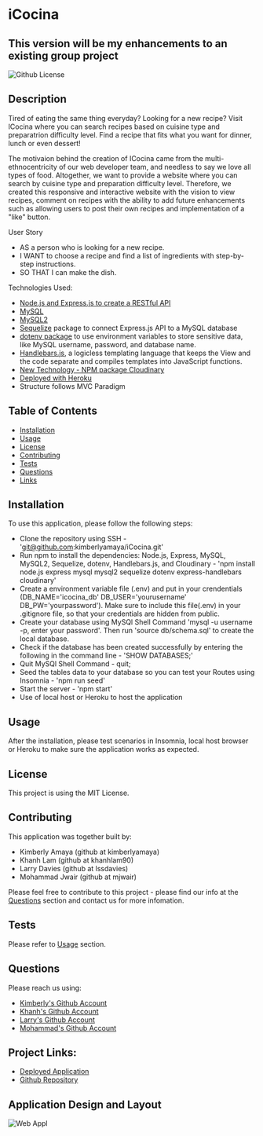 # iCocina

## This version will be my enhancements to an existing group project

![Github License](https://img.shields.io/static/v1?label=License&message=MIT&color=blue&style=for-the-badge)

## Description
Tired of eating the same thing everyday? Looking for a new recipe? Visit ICocina where you can search recipes based on cuisine type and preparatrion difficulty level. Find a recipe that fits what you want for dinner, lunch or even dessert!

The motivaion behind the creation of ICocina came from the multi-ethnocentricity of our web developer team, and needless to say we love all types of food. Altogether, we want to provide a website where you can search by cuisine type and preparation difficulty level. Therefore, we created this responsive and interactive website with the vision to view recipes, comment on recipes with the ability to add future enhancements such as allowing users to post their own recipes and implementation of a "like" button. 

User Story
- AS a person who is looking for a new recipe.
- I WANT to choose a recipe and find a list of ingredients with step-by-step instructions.
- SO THAT I can make the dish.

Technologies Used:
- [Node.js and Express.js to create a RESTful API](https://www.npmjs.com/package/express)
- [MySQL](https://www.npmjs.com/package/mysql)
- [MySQL2](https://www.npmjs.com/package/mysql2)
- [Sequelize](https://www.npmjs.com/package/sequelize) package to connect Express.js API to a MySQL database
- [dotenv package](https://www.npmjs.com/package/dotenv) to use environment variables to store sensitive data, like MySQL username, password, and database name.
- [Handlebars.js](https://www.npmjs.com/package/handlebars), a logicless templating language that keeps the View and the code separate and compiles templates into JavaScript functions.
- [New Technology - NPM package Cloudinary](https://www.npmjs.com/package/cloudinary)
- [Deployed with Heroku](https://www.heroku.com/home)
- Structure follows MVC Paradigm


## Table of Contents

* [Installation](#installation)
* [Usage](#usage)
* [License](#license)
* [Contributing](#contributing)
* [Tests](#tests)
* [Questions](#questions)
* [Links](#links)

## Installation

To use this application, please follow the following steps:
- Clone the repository using SSH - 'git@github.com:kimberlyamaya/iCocina.git'
- Run npm to install the dependencies: Node.js, Express, MySQL, MySQL2, Sequelize, dotenv, Handlebars.js, and Cloudinary - 'npm install node.js express mysql mysql2 sequelize dotenv express-handlebars cloudinary'
- Create a environment variable file (.env) and put in your crendentials (DB_NAME='icocina_db' DB_USER='yourusername' DB_PW='yourpassword'). Make sure to include this file(.env) in your .gitignore file, so that your credentials are hidden from public.
- Create your database using MySQl Shell Command 'mysql -u username -p, enter your password'. Then run 'source db/schema.sql' to create the local database.
- Check if the database has been created successfully by entering the following in the command line - 'SHOW DATABASES;'
- Quit MySQl Shell Command - quit;
- Seed the tables data to your database so you can test your Routes using Insomnia - 'npm run seed'
- Start the server - 'npm start'
- Use of local host or Heroku to host the application

## Usage 
After the installation, please test scenarios in Insomnia, local host browser or Heroku to make sure the application works as expected.

## License

This project is using the MIT License.

## Contributing

This application was together built by:
- Kimberly Amaya (github at kimberlyamaya)
- Khanh Lam (github at khanhlam90)
- Larry Davies (github at lssdavies)
- Mohammad Jwair (github at mjwair)

Please feel free to contribute to this project - please find our info at the [Questions](#questions) section and contact us for more infomation.

## Tests

Please refer to [Usage](#usage) section.

## Questions

Please reach us using:

- [Kimberly's Github Account](https://github.com/kimberlyamaya)
- [Khanh's Github Account](https://github.com/khanhlam90)
- [Larry's Github Account](https://github.com/lssdavies)
- [Mohammad's Github Account](https://github.com/mjwair)

## Project Links:

* [Deployed Application](https://icocina.herokuapp.com/)
* [Github Repository](https://github.com/kimberlyamaya/iCocina.git)

## Application Design and Layout

![Web Appl](/public/assets/images/webapp.PNG)